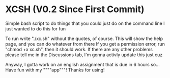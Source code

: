 # XCSH (V0.2 Since First Commit)
Simple bash script to do things that you could just do on the command line
I just wanted to do this for fun

To run write "./xc.sh" without the quotes, of course. This will show the help page, and you can do whatever from there
If you get a permission error, run "chmod +x xc.sh", then it should work. If there are any other problems please tell me in the Discussions tab, I'm gonna activly update this just cuz

Anyway, I gotta work on an english assignment that is due in 6 hours so... Have fun with my """"app"""! Thanks for using!
